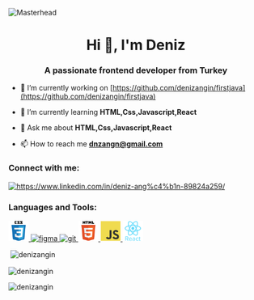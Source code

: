 ![Masterhead](https://media.licdn.com/dms/image/v2/D4D16AQHwvoZZwO1diQ/profile-displaybackgroundimage-shrink_350_1400/profile-displaybackgroundimage-shrink_350_1400/0/1724444793257?e=1729728000&v=beta&t=HIh2oN-kRGp-G661cu8i183Wh8LJOKTY6aFRKHvpWRs)

<h1 align="center">Hi 👋, I'm Deniz</h1>
<h3 align="center">A passionate frontend developer from Turkey</h3>



- 🔭 I’m currently working on [https://github.com/denizangin/firstjava](https://github.com/denizangin/firstjava)

- 🌱 I’m currently learning **HTML,Css,Javascript,React**

- 💬 Ask me about **HTML,Css,Javascript,React**

- 📫 How to reach me **dnzangn@gmail.com**

<h3 align="left">Connect with me:</h3>
<p align="left">
<a href="https://linkedin.com/in/https://www.linkedin.com/in/deniz-ang%c4%b1n-89824a259/" target="blank"><img align="center" src="https://raw.githubusercontent.com/rahuldkjain/github-profile-readme-generator/master/src/images/icons/Social/linked-in-alt.svg" alt="https://www.linkedin.com/in/deniz-ang%c4%b1n-89824a259/" height="30" width="40" /></a>
</p>

<h3 align="left">Languages and Tools:</h3>
<p align="left"> <a href="https://www.w3schools.com/css/" target="_blank" rel="noreferrer"> <img src="https://raw.githubusercontent.com/devicons/devicon/master/icons/css3/css3-original-wordmark.svg" alt="css3" width="40" height="40"/> </a> <a href="https://www.figma.com/" target="_blank" rel="noreferrer"> <img src="https://www.vectorlogo.zone/logos/figma/figma-icon.svg" alt="figma" width="40" height="40"/> </a> <a href="https://git-scm.com/" target="_blank" rel="noreferrer"> <img src="https://www.vectorlogo.zone/logos/git-scm/git-scm-icon.svg" alt="git" width="40" height="40"/> </a> <a href="https://www.w3.org/html/" target="_blank" rel="noreferrer"> <img src="https://raw.githubusercontent.com/devicons/devicon/master/icons/html5/html5-original-wordmark.svg" alt="html5" width="40" height="40"/> </a> <a href="https://developer.mozilla.org/en-US/docs/Web/JavaScript" target="_blank" rel="noreferrer"> <img src="https://raw.githubusercontent.com/devicons/devicon/master/icons/javascript/javascript-original.svg" alt="javascript" width="40" height="40"/> </a> <a href="https://reactjs.org/" target="_blank" rel="noreferrer"> <img src="https://raw.githubusercontent.com/devicons/devicon/master/icons/react/react-original-wordmark.svg" alt="react" width="40" height="40"/> </a> </p>

<p>&nbsp;<img align="center" src="https://github-readme-stats.vercel.app/api?username=denizangin&show_icons=true&locale=en" alt="denizangin" /></p>

<p><img align="center" src="https://github-readme-streak-stats.herokuapp.com/?user=denizangin&" alt="denizangin" /></p>

<p align="left"> <img src="https://komarev.com/ghpvc/?username=denizangin&label=Profile%20views&color=0e75b6&style=flat" alt="denizangin" /> </p>
